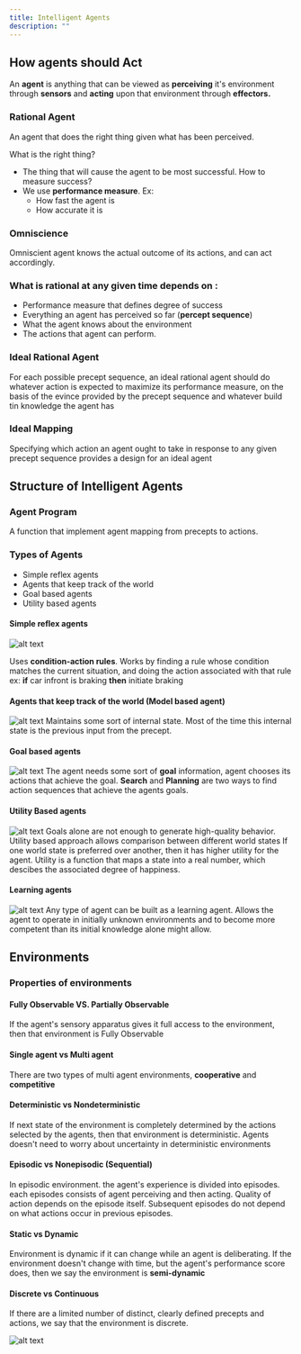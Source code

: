 ```yaml
---
title: Intelligent Agents
description: ""
---
```


## How agents should Act
An **agent** is anything that can be viewed as **perceiving** it's environment through **sensors** and **acting** upon that environment through **effectors.**
### Rational Agent
An agent that does the right thing given what has been perceived.

What is the right thing?
- The thing that will cause the agent to be most successful.
How to measure success?
- We use **performance measure**. 
	Ex:
	- How fast the agent is
	- How accurate it is
### Omniscience
Omniscient agent knows the actual outcome of its actions, and can act accordingly.

### What is rational at any given time depends on :
- Performance measure that defines degree of success
- Everything an agent has perceived so far (**percept sequence**)
- What the agent knows about the environment
- The actions that agent can perform.

### Ideal Rational Agent
For each possible precept sequence, an ideal rational agent should do whatever action is expected to maximize its performance measure, on the basis of the evince provided by the precept sequence and whatever build tin knowledge the agent has

### Ideal Mapping
Specifying which action an agent ought to take in response to any given precept sequence provides a design for an ideal agent

## Structure of Intelligent Agents
### Agent Program
A function that implement agent mapping from precepts to actions.

### Types of Agents
- Simple reflex agents
- Agents that keep track of the world
- Goal based agents
- Utility based agents
#### Simple reflex agents

![alt text](./intelligent-agents/image.png)

Uses **condition-action rules**. Works by finding a rule whose condition matches the current situation, and doing the action associated with that rule
ex: **if** car infront is braking **then** initiate braking

#### Agents that keep track of the world (Model based agent)
![alt text](./intelligent-agents/image-1.png)
Maintains some sort of internal state.
Most of the time this internal state is the previous input from the precept.

#### Goal based agents
![alt text](./intelligent-agents/image-2.png)
The agent needs some sort of **goal** information, agent chooses its actions that achieve the goal.
**Search** and **Planning** are two ways to find action sequences that achieve the agents goals.
#### Utility Based agents
![alt text](./intelligent-agents/image-3.png)
Goals alone are not enough to generate high-quality behavior.
Utility based approach allows comparison between different world states
If one world state is preferred over another, then it has higher utility for the agent.
Utility is a function that maps a state into a real number, which descibes the associated degree of happiness.
#### Learning agents
![alt text](./intelligent-agents/image-4.png)
Any type of agent can be built as a learning agent. Allows the agent to operate in initially unknown environments and to become more competent than its initial knowledge alone might allow.

## Environments

### Properties of environments
#### Fully Observable VS. Partially Observable
If the agent's sensory apparatus gives it full access to the environment, then that environment is Fully Observable
#### Single agent vs Multi agent
There are two types of multi agent environments, **cooperative** and **competitive**
#### Deterministic vs Nondeterministic
If next state of the environment is completely determined by the actions selected by the agents, then that environment is deterministic.
Agents doesn't need to worry about uncertainty in deterministic environments
#### Episodic vs Nonepisodic (Sequential)
In episodic environment. the agent's experience is divided into episodes. each episodes consists of agent perceiving and then acting. Quality of action depends on the episode itself. Subsequent episodes do not depend on what actions occur in previous episodes.
#### Static vs Dynamic
Environment is dynamic if it can change while an agent is deliberating.
If the environment doesn't change with time, but the agent's performance score does, then we say the environment is **semi-dynamic**
#### Discrete vs Continuous
If there are a limited number of distinct, clearly defined precepts and actions, we say that the environment is discrete.

![alt text](./intelligent-agents/image-5.png)